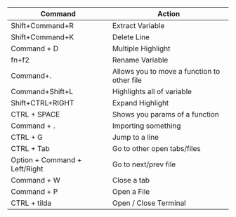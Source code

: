 | Command                       | Action                                      |
| ----------------------------- | ------------------------------------------- |
| Shift+Command+R               | Extract Variable                            |
| Shift+Command+K               | Delete Line                                 |
| Command + D                   | Multiple Highlight                          |
| fn+f2                         | Rename Variable                             |
| Command+.                     | Allows you to move a function to other file |
| Command+Shift+L               | Highlights all of variable                  |   |
| Shift+CTRL+RIGHT              | Expand Highlight                            |
| CTRL + SPACE                  | Shows you params of a function              |
| Command + .                   | Importing something                         |
| CTRL + G                      | Jump to a line                              |
| CTRL + Tab                    | Go to other open tabs/files                 |
| Option + Command + Left/Right | Go to next/prev file                        |
| Command + W                   | Close a tab                                 |
| Command + P                   | Open a File                                 |
| CTRL + tilda                  | Open / Close Terminal                                            |
